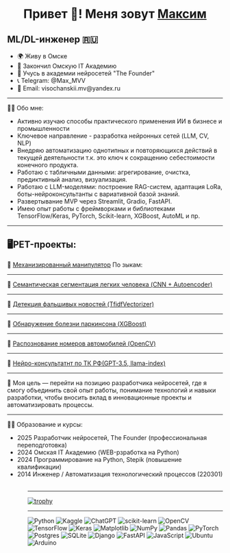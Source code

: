 <h1 align="center">Привет 👋! Меня зовут <a href="https://omsk.hh.ru/resume/1afcf736ff0e35161e0039ed1f6a3059304573" target="_blank">Максим</a>
<H2>ML/DL-инженер 🇷🇺 </h2>
<ul>
  <li>🌍 Живу в Омске
  <li>💼 Закончил Омскую IT Академию
  <li>💼 Учусь в академии нейросетей "The Founder"
  <li>📞 Telegram: @Max_MVV
  <li>📧 Email: visochanskii.mv@yandex.ru
</ul><hr>

  
👨‍💻 Обо мне:
<ul>
  <li>Активно изучаю способы практического применения ИИ в бизнесе и промышленности
  <li>Ключевое направление - разработка нейронных сетей (LLM, CV, NLP)
  <li>Внедряю автоматизацию однотипных и повторяющихся действий в текущей деятельности т.к. это ключ к сокращению себестоимости конечного продукта.
  <li>Работаю с табличными данными: агрегирование, очистка, предиктивный анализ, визуализация.
  <li>Работаю с LLM-моделями: построение RAG-систем, адаптация LoRa, боты-нейроконсультанты с вариативной базой знаний.
  <li>Развертывание MVP через Streamlit, Gradio, FastAPI.
  <li>Имею опыт работы с фреймворками и библиотеками TensorFlow/Keras, PyTorch, Scikit-learn, XGBoost, AutoML и пр.
</ul><hr>

  
<H2>🖥PET-проекты:</h2>
📌 <a href="https://drive.google.com/drive/folders/1rwi9dy6PUZjUMzvJkdmquxW2AZnIky3c?hl=ru" target="_blank">Механизированный манипулятор</a>
По зыкам: <br><hr>
📌 <a href="https://colab.research.google.com/drive/1w_ZvicCnsrdUN1w1Xlap87mpkKRlUA0b?usp=sharing#scrollTo=hRRoQ5V7VL0b" target="_blank">Семантическая сегментация легких человека (CNN + Autoencoder)</a><br><hr>
📌 <a href="https://colab.research.google.com/drive/1IxH7yClkd0yclbOnNfRlGK9ITE<hr>H27z0?usp=sharing" target="_blank">Детекция фальшивых новостей (TfidfVectorizer)</a><br><hr>
📌 <a href=https://colab.research.google.com/drive/153zgr9vMFyGOcO17CbzS1M1zJm2Mob1b?usp=sharing" target="_blank">Обнаружение болезни паркинсона (XGBoost)</a><br><hr>
📌 <a href=https://colab.research.google.com/drive/1NIXP0uNoVT8mnfg_vjN96y2h1cyhtbJn?usp=sharing>Распознование номеров автомобилей (OpenCV)</a><br><hr>
📌  <a href=https://colab.research.google.com/drive/1Hf_5Jf0LMkzRpbbbX_GYgXkcVeEVBE16?usp=sharing#scrollTo=T0w1ahPLwTXK>Нейро-консультатнт по ТК РФ(GPT-3.5, llama-index)</a><br><hr>


🎯 Моя цель — перейти на позицию разработчика нейросетей, где я смогу объединить свой опыт работы, понимание технологий и навыки разработки, чтобы вносить вклад в инновационные проекты и автоматизировать процессы.<hr>


👨‍🎓 Образование и курсы:
<ul>
  <li>2025 Разработчик нейросетей, The Founder (профессиональная переподготовка)
  <li>2024 Омская IT Академию (WEB-рзработка на Python)
  <li>2024 Программирование на Python, Stepik (повышение квалификации)
  <li>2014 Инженер / Автоматизация технологический процессов (220301)
<ul><br><hr>
  
[![trophy](https://github-profile-trophy.vercel.app/?username=Maxxx-VS&theme=onedark)](https://github.com/ryo-ma/github-profile-trophy)
<hr>

![Python](https://img.shields.io/badge/python-3670A0?style=for-the-badge&logo=python&logoColor=ffdd54)
![Kaggle](https://img.shields.io/badge/Kaggle-035a7d?style=for-the-badge&logo=kaggle&logoColor=white)
![ChatGPT](https://img.shields.io/badge/chatGPT-74aa9c?style=for-the-badge&logo=openai&logoColor=white)
![scikit-learn](https://img.shields.io/badge/scikit--learn-%23F7931E.svg?style=for-the-badge&logo=scikit-learn&logoColor=white)
![OpenCV](https://img.shields.io/badge/opencv-%23white.svg?style=for-the-badge&logo=opencv&logoColor=white)
![TensorFlow](https://img.shields.io/badge/TensorFlow-%23FF6F00.svg?style=for-the-badge&logo=TensorFlow&logoColor=white)
![Keras](https://img.shields.io/badge/Keras-%23D00000.svg?style=for-the-badge&logo=Keras&logoColor=white)
![Matplotlib](https://img.shields.io/badge/Matplotlib-%23ffffff.svg?style=for-the-badge&logo=Matplotlib&logoColor=black)
![NumPy](https://img.shields.io/badge/numpy-%23013243.svg?style=for-the-badge&logo=numpy&logoColor=white)
![Pandas](https://img.shields.io/badge/pandas-%23150458.svg?style=for-the-badge&logo=pandas&logoColor=white)
![PyTorch](https://img.shields.io/badge/PyTorch-%23EE4C2C.svg?style=for-the-badge&logo=PyTorch&logoColor=white)
![Postgres](https://img.shields.io/badge/postgres-%23316192.svg?style=for-the-badge&logo=postgresql&logoColor=white)
![SQLite](https://img.shields.io/badge/sqlite-%2307405e.svg?style=for-the-badge&logo=sqlite&logoColor=white)
![Django](https://img.shields.io/badge/django-%23092E20.svg?style=for-the-badge&logo=django&logoColor=white)
![FastAPI](https://img.shields.io/badge/FastAPI-005571?style=for-the-badge&logo=fastapi)
![JavaScript](https://img.shields.io/badge/javascript-%23323330.svg?style=for-the-badge&logo=javascript&logoColor=%23F7DF1E)
![Ubuntu](https://img.shields.io/badge/Ubuntu-E95420?style=for-the-badge&logo=ubuntu&logoColor=white)
![Arduino](https://img.shields.io/badge/-Arduino-00979D?style=for-the-badge&logo=Arduino&logoColor=white)


